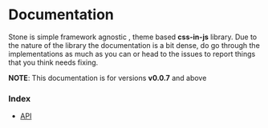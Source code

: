 # Documentation

Stone is simple framework agnostic , theme based **css-in-js** library. Due to the nature of the library the documentation is a bit dense, do go through the implementations as much as you can or head to the issues to report things that you think needs fixing.

**NOTE**: This documentation is for versions **v0.0.7** and above

### Index

- [API](/documentation/api.html)
